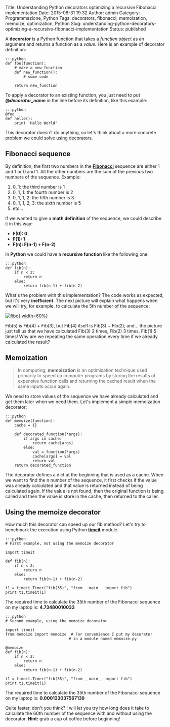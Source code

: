 Title: Understanding Python decorators optimizing a recursive Fibonacci implementation
Date: 2015-08-31 19:32
Author: admin
Category: Programmazione, Python
Tags: decorators, fibonacci, memoization, memoize, optimization, Python
Slug: understanding-python-decorators-optimizing-a-recursive-fibonacci-implementation
Status: published

A **decorator** is a Python function that takes a *function object* as
an argument and returns a function as a *value*. Here is an example of
decorator definition:

    :::python
    def foo(function):
        # make a new function
        def new_function():
            # some code

        return new_function

To apply a decorator to an existing function, you just need to put
**@*decorator\_name*** in the line before its definition, like this
example:

    :::python
    @foo
    def hello():
        print 'Hello World'

This decorator doesn't do anything, so let's think about a more concrete
problem we could solve using decorators.

## Fibonacci sequence

By definition, the first two numbers in the
**[Fibonacci](https://en.wikipedia.org/wiki/Fibonacci_number)** sequence
are either 1 and 1 or 0 and 1. All the other numbers are the sum of the
previous two numbers of the sequence. Example:

1.  0, 1: the third number is 1
2.  0, 1, 1: the fourth number is 2
3.  0, 1, 1, 2: the fifth number is 3
4.  0, 1, 1, 2, 3: the sixth number is 5
5.  etc...

If we wanted to give a **math definition** of the sequence, we could
describe it in this way:

* **F(0): 0**
* **F(1): 1**
* **F(n): F(n-1) + F(n-2)**

In **Python** we could have a **recursive function** like the following
one:

    :::python
    def fib(n):
        if n < 2:
            return n
        else:
            return fib(n-1) + fib(n-2)

What's the problem with this implementation? The code works as expected,
but it's very **inefficient**. The next picture will explain what
happens when we will try, for example, to calculate the 5th number of
the sequence:

[![fibo]({static}/images/2015/08/fibo.png){ width=60%}]({static}/images/2015/08/fibo.png)

Fib(5) is Fib(4) + Fib(3), but Fib(4) itself is Fib(3) + Fib(2), and...
the picture just tell us that we have calculated Fib(3) 2 times, Fib(2)
3 times, Fib(1) 5 times! Why are we repeating the same operation every
time if we already calculated the result?

## Memoization

> In computing, **memoization** is an optimization technique used
> primarily to speed up computer programs by storing the results of
> expensive function calls and returning the cached result when the same
> inputs occur again.

We need to store values of the sequence we have already calculated and
get them later when we need them. Let's implement a simple memoization
decorator:

    :::python
    def memoize(function):
        cache = {}

        def decorated_function(*args):
            if args in cache:
                return cache[args]
            else:
                val = function(*args)
                cache[args] = val
                return val
        return decorated_function

The decorator defines a dict at the beginning that is used as a cache.
When we want to find the n number of the sequence, it first checks if
the value was already calculated and that value is returned instead of
being calculated again. If the value is not found, then the original
function is being called and then the value is store in the cache, then
returned to the caller.

## Using the memoize decorator

How much this decorator can speed up our fib method? Let's try to
benchmark the execution using Python
**[timeit](https://docs.python.org/2/library/timeit.html)** module.

    :::python
    # First example, not using the memoize decorator

    import timeit

    def fib(n):
        if n < 2:
            return n
        else:
            return fib(n-1) + fib(n-2)

    t1 = timeit.Timer("fib(35)", "from __main__ import fib")
    print t1.timeit(1)

The required time to calculate the 35th number of the Fibonacci sequence
on my laptop is: **4.73480010033**

    :::python
    # Second example, using the memoize decorator

    import timeit
    from memoize import memoize  # For convenience I put my decorator
                                # in a module named memoize.py

    @memoize
    def fib(n):
        if n < 2:
            return n
        else:
            return fib(n-1) + fib(n-2)

    t1 = timeit.Timer("fib(35)", "from __main__ import fib")
    print t1.timeit(1)

The required time to calculate the 35th number of the Fibonacci sequence
on my laptop is: **0.000133037567139**

Quite faster, don't you think? I will let you try how long does it take
to calculate the 60th number of the sequence with and without using the
decorator. **Hint:** grab a cup of coffee before beginning!
